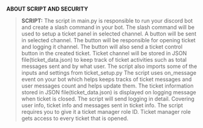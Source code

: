 **ABOUT SCRIPT AND SECURITY**

> **SCRIPT:**
         The script in main.py is responsible to run your discord bot and create a slash command in your bot.
>        The slash command will be used to setup a ticket panel in selected channel.
>        A button will be sent in selected channel.
>        The button will be responsible for opening ticket and logging it channel.
>        The button will also send a ticket control button in the created ticket.
>        Ticket channel will be stored in JSON file(ticket_data.json) to keep track of ticket activities such as total messages sent and by what user.
>        The script also imports some of the inputs and settings from ticket_setup.py
>        The script uses on_message event on your bot which helps keeps tracks of ticket messages and user messages count and helps update them.
>        The ticket information stored in JSON file(ticket_data.json) is displayed on logging message when ticket is closed.
>        The script will send logging in detail. Covering user info, ticket info and messages sent in ticket info.
>        The script requires you to give it a ticket manager role ID. Ticket manager role gets access to every ticket that is opened.
